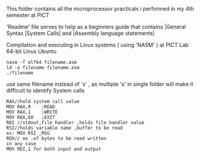 This folder contains all the microprocessor practicals i performed in my 4th semester at PICT

'Readme' file serves to help as a beginners guide that contains |General Syntax |System Calls| and |Assembly language statements|

Compilation and executing in Linux systems ( using 'NASM' ) at PICT Lab
64-bit Linux Ubuntu

    nasm -f elf64 filename.asm
    ld -o filename filename.asm
    ./filename

use same filename instead of 's' , as multiple 's' in single folder will make it difficult to identify 
System calls

    RAX//hold system call value
    MOV RAX,0    ;READ
    MOV RAX,1    ;WRITE
    MOV RAX,60   ;EXIT 
    RDI //stdout,file handler ,holds file handler value
    RSI//holds variable name ,buffer to be read
    ex: MOV RSI ,MSG
    RDX// no .of bytes to be read written 
    in any case
    MOV RDI,1 for both input and output

  

 





